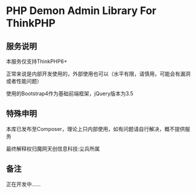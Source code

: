 # PHP Demon Admin Library For ThinkPHP

## 服务说明

本服务仅支持ThinkPHP6+

正常来说是内部开发使用的，外部使用也可以（水平有限，请慎用，可能会有漏洞或者性能问题）

使用的Bootstrap4作为基础前端框架，jQuery版本为3.5

## 特殊申明

本库已发布至Composer，理论上只内部使用，如有问题请自行解决，概不提供服务

最终解释权归魔网天创信息科技:尘兵所属

## 备注

正在开发中......